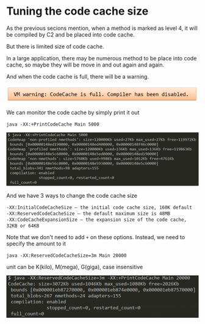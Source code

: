 # Tuning the code cache size

As the previous secions mention, when a method is marked as level 4, it will be compiled by C2 and be placed into code cache.

But there is limited size of code cache.

In a large application, there may be numerous method to be place into code cache, so maybe they will be move in and out again and again.

And when the code cache is full, there will be a warning.

![](../img/2020-12-15-22-35-07.png)

We can monitor the code cache by simply print it out

```
java -XX:+PrintCodeCache Main 5000
```

![](../img/2020-12-15-22-53-16.png)


And we have 3 ways to change the code cache size

```
-XX:InitialCodeCacheSize – the initial code cache size, 160K default
-XX:ReservedCodeCacheSize – the default maximum size is 48MB
-XX:CodeCacheExpansionSize – the expansion size of the code cache, 32KB or 64KB
```

Note that we don't need to add `+` on these options. Instead, we need to specify the amount to it

```
java -XX:ReservedCodeCacheSize=3m Main 20000
```
unit can be K(kilo), M(mega), G(giga), case insensitive

![](../img/2020-12-15-23-20-11.png)